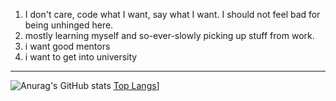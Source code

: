 1. I don't care, code what I want, say what I want. I should not feel bad for being unhinged here.
2. mostly learning myself and so-ever-slowly picking up stuff from work.
3. i want good mentors
4. i want to get into university 

---

![Anurag's GitHub stats](https://github-readme-stats.vercel.app/api?username=cheonglol&show_icons=true&hide_border=true&theme=material-palenight&rank_icon=github)
[Top Langs](https://github-readme-stats.vercel.app/api/top-langs/?username=cheonglol&show_icons=true&hide_border=true&theme=material-palenight&layout=donut)]
